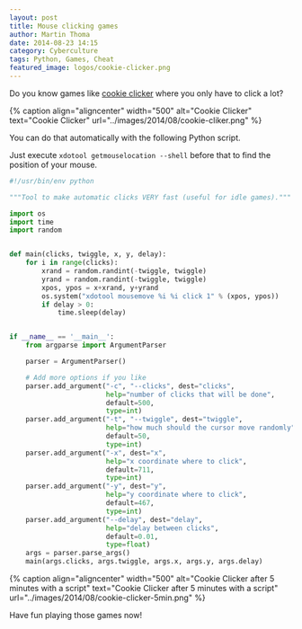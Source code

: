 ```yaml
---
layout: post
title: Mouse clicking games
author: Martin Thoma
date: 2014-08-23 14:15
category: Cyberculture
tags: Python, Games, Cheat
featured_image: logos/cookie-clicker.png
---
```


Do you know games like [cookie clicker](http://orteil.dashnet.org/cookieclicker/)
where you only have to click a lot?

{% caption align="aligncenter" width="500" alt="Cookie Clicker" text="Cookie Clicker" url="../images/2014/08/cookie-cliker.png" %}

You can do that automatically with the following Python script.

Just execute `xdotool getmouselocation --shell` before that to find the
position of your mouse.

```python
#!/usr/bin/env python

"""Tool to make automatic clicks VERY fast (useful for idle games)."""

import os
import time
import random


def main(clicks, twiggle, x, y, delay):
    for i in range(clicks):
        xrand = random.randint(-twiggle, twiggle)
        yrand = random.randint(-twiggle, twiggle)
        xpos, ypos = x+xrand, y+yrand
        os.system("xdotool mousemove %i %i click 1" % (xpos, ypos))
        if delay > 0:
            time.sleep(delay)


if __name__ == '__main__':
    from argparse import ArgumentParser

    parser = ArgumentParser()

    # Add more options if you like
    parser.add_argument("-c", "--clicks", dest="clicks",
                        help="number of clicks that will be done",
                        default=500,
                        type=int)
    parser.add_argument("-t", "--twiggle", dest="twiggle",
                        help="how much should the cursor move randomly",
                        default=50,
                        type=int)
    parser.add_argument("-x", dest="x",
                        help="x coordinate where to click",
                        default=711,
                        type=int)
    parser.add_argument("-y", dest="y",
                        help="y coordinate where to click",
                        default=467,
                        type=int)
    parser.add_argument("--delay", dest="delay",
                        help="delay between clicks",
                        default=0.01,
                        type=float)
    args = parser.parse_args()
    main(args.clicks, args.twiggle, args.x, args.y, args.delay)

```

{% caption align="aligncenter" width="500" alt="Cookie Clicker after 5 minutes with a script" text="Cookie Clicker after 5 minutes with a script" url="../images/2014/08/cookie-clicker-5min.png" %}

Have fun playing those games now!